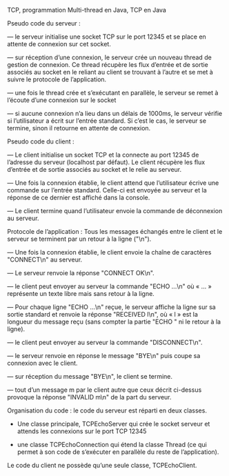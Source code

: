 TCP, programmation Multi-thread en Java, TCP en Java

Pseudo code du serveur :

— le serveur initialise une socket TCP sur le port 12345 et se place en attente de connexion sur cet socket.

— sur réception d’une connexion, le serveur crée un nouveau thread de gestion de connexion. Ce thread récupère les flux 
d’entrée et de sortie associés au socket en le reliant au client se trouvant à l’autre et se met à suivre le protocole de l’application.

— une fois le thread crée et s’exécutant en parallèle, le serveur se remet à l’écoute d’une connexion sur le socket

— si aucune connexion n’a lieu dans un délais de 1000ms, le serveur vérifie si l’utilisateur a écrit sur l’entrée standard. 
  Si c’est le cas, le serveur se termine, sinon il retourne en attente de connexion.
  
  
Pseudo code du client :

— Le client initialise un socket TCP et la connecte au port 12345 de l’adresse du serveur (localhost par défaut).
  Le client récupère les flux d’entrée et de sortie associés au socket et le relie au serveur.
  
— Une fois la connexion établie, le client attend que l’utilisateur écrive une commande sur l’entrée standard. 
  Celle-ci est envoyée au serveur et la réponse de ce dernier est affiché dans la console.
  
— Le client termine quand l’utilisateur envoie la commande de déconnexion au serveur.


Protocole de l’application : Tous les messages échangés entre le client et le serveur se terminent par un retour à la ligne ("\n").


— Une fois la connexion établie, le client envoie la chaîne de caractères "CONNECT\n" au serveur.

— Le serveur renvoie la réponse "CONNECT OK\n".

— le client peut envoyer au serveur la commande "ECHO ...\n" où « ... » représente un texte libre mais sans retour à la ligne.

— Pour chaque ligne "ECHO ...\n" reçue, le serveur affiche la ligne sur sa sortie standard et renvoie la réponse 
  "RECEIVED l\n", où « l » est la longueur du message reçu (sans compter la partie "ECHO " ni le retour à la ligne).
  
— le client peut envoyer au serveur la commande "DISCONNECT\n".

— le serveur renvoie en réponse le message "BYE\n" puis coupe sa connexion avec le client.

— sur réception du message "BYE\n", le client se termine.

— tout d’un message m par le client autre que ceux décrit ci-dessus provoque la réponse "INVALID m\n" de la part du serveur.

Organisation du code : le code du serveur est réparti en deux classes. 

 - Une classe principale, TCPEchoServer qui crée le socket serveur et attends les connexions sur le port TCP 12345 
 
 - une classe TCPEchoConnection qui étend la classe Thread (ce qui permet à son code de s’exécuter en parallèle du reste de l’application). 

Le code du client ne possède qu’une seule classe, TCPEchoClient.
